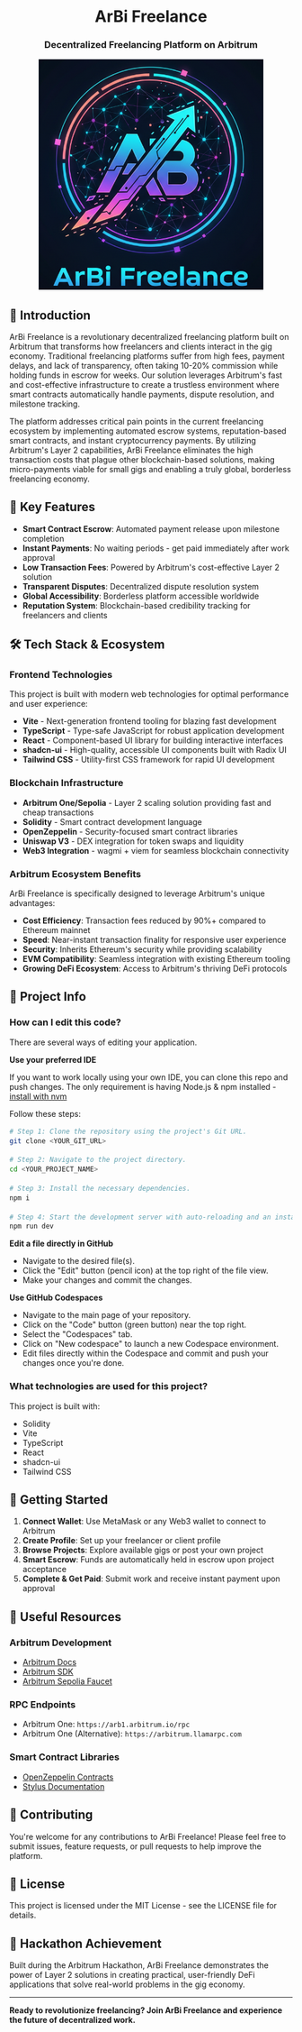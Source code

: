 <div align="center">

# ArBi Freelance
### **Decentralized Freelancing Platform on Arbitrum**

<img src="https://github.com/Gaganub/ArBi-Freelance-Arbitrium-Sepolia/blob/main/logo-ArBi.png" alt="ArBi Freelance Logo" width="400"/>

</div>

## 🚀 Introduction

ArBi Freelance is a revolutionary decentralized freelancing platform built on Arbitrum that transforms how freelancers and clients interact in the gig economy. Traditional freelancing platforms suffer from high fees, payment delays, and lack of transparency, often taking 10-20% commission while holding funds in escrow for weeks. Our solution leverages Arbitrum's fast and cost-effective infrastructure to create a trustless environment where smart contracts automatically handle payments, dispute resolution, and milestone tracking.

The platform addresses critical pain points in the current freelancing ecosystem by implementing automated escrow systems, reputation-based smart contracts, and instant cryptocurrency payments. By utilizing Arbitrum's Layer 2 capabilities, ArBi Freelance eliminates the high transaction costs that plague other blockchain-based solutions, making micro-payments viable for small gigs and enabling a truly global, borderless freelancing economy.

## 🌟 Key Features

- **Smart Contract Escrow**: Automated payment release upon milestone completion
- **Instant Payments**: No waiting periods - get paid immediately after work approval  
- **Low Transaction Fees**: Powered by Arbitrum's cost-effective Layer 2 solution
- **Transparent Disputes**: Decentralized dispute resolution system
- **Global Accessibility**: Borderless platform accessible worldwide
- **Reputation System**: Blockchain-based credibility tracking for freelancers and clients

## 🛠 Tech Stack & Ecosystem

### Frontend Technologies
This project is built with modern web technologies for optimal performance and user experience:

- **Vite** - Next-generation frontend tooling for blazing fast development
- **TypeScript** - Type-safe JavaScript for robust application development
- **React** - Component-based UI library for building interactive interfaces
- **shadcn-ui** - High-quality, accessible UI components built with Radix UI
- **Tailwind CSS** - Utility-first CSS framework for rapid UI development

### Blockchain Infrastructure

- **Arbitrum One/Sepolia** - Layer 2 scaling solution providing fast and cheap transactions
- **Solidity** - Smart contract development language
- **OpenZeppelin** - Security-focused smart contract libraries
- **Uniswap V3** - DEX integration for token swaps and liquidity
- **Web3 Integration** - wagmi + viem for seamless blockchain connectivity

### Arbitrum Ecosystem Benefits

ArBi Freelance is specifically designed to leverage Arbitrum's unique advantages:

- **Cost Efficiency**: Transaction fees reduced by 90%+ compared to Ethereum mainnet
- **Speed**: Near-instant transaction finality for responsive user experience  
- **Security**: Inherits Ethereum's security while providing scalability
- **EVM Compatibility**: Seamless integration with existing Ethereum tooling
- **Growing DeFi Ecosystem**: Access to Arbitrum's thriving DeFi protocols

## 🔧 Project Info

### How can I edit this code?

There are several ways of editing your application.

**Use your preferred IDE**

If you want to work locally using your own IDE, you can clone this repo and push changes.
The only requirement is having Node.js & npm installed - [install with nvm](https://github.com/nvm-sh/nvm#installing-and-updating)

Follow these steps:
```sh
# Step 1: Clone the repository using the project's Git URL.
git clone <YOUR_GIT_URL>

# Step 2: Navigate to the project directory.
cd <YOUR_PROJECT_NAME>

# Step 3: Install the necessary dependencies.
npm i

# Step 4: Start the development server with auto-reloading and an instant preview.
npm run dev
```

**Edit a file directly in GitHub**
- Navigate to the desired file(s).
- Click the "Edit" button (pencil icon) at the top right of the file view.
- Make your changes and commit the changes.

**Use GitHub Codespaces**
- Navigate to the main page of your repository.
- Click on the "Code" button (green button) near the top right.
- Select the "Codespaces" tab.
- Click on "New codespace" to launch a new Codespace environment.
- Edit files directly within the Codespace and commit and push your changes once you're done.

### What technologies are used for this project?

This project is built with:
- Solidity
- Vite
- TypeScript  
- React
- shadcn-ui
- Tailwind CSS

## 🚦 Getting Started

1. **Connect Wallet**: Use MetaMask or any Web3 wallet to connect to Arbitrum
2. **Create Profile**: Set up your freelancer or client profile
3. **Browse Projects**: Explore available gigs or post your own project
4. **Smart Escrow**: Funds are automatically held in escrow upon project acceptance
5. **Complete & Get Paid**: Submit work and receive instant payment upon approval

## 🔗 Useful Resources

### Arbitrum Development
- [Arbitrum Docs](https://docs.arbitrum.io/)
- [Arbitrum SDK](https://github.com/OffchainLabs/arbitrum-sdk)
- [Arbitrum Sepolia Faucet](https://arbitrum.faucet.dev/)

### RPC Endpoints
- Arbitrum One: `https://arb1.arbitrum.io/rpc`
- Arbitrum One (Alternative): `https://arbitrum.llamarpc.com`

### Smart Contract Libraries
- [OpenZeppelin Contracts](https://github.com/OpenZeppelin/openzeppelin-contracts)
- [Stylus Documentation](https://docs.arbitrum.io/stylus)

## 🤝 Contributing

You're welcome for any contributions to ArBi Freelance! Please feel free to submit issues, feature requests, or pull requests to help improve the platform.

## 📄 License

This project is licensed under the MIT License - see the LICENSE file for details.

## 🎯 Hackathon Achievement

Built during the Arbitrum Hackathon, ArBi Freelance demonstrates the power of Layer 2 solutions in creating practical, user-friendly DeFi applications that solve real-world problems in the gig economy.

---

**Ready to revolutionize freelancing? Join ArBi Freelance and experience the future of decentralized work.**
